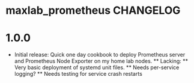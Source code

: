 # maxlab_prometheus CHANGELOG

# 1.0.0

* Initial release: Quick one day cookbook to deploy Prometheus server and Prometheus Node Exporter on my home lab nodes.
** Lacking:
** Very basic deployment of systemd unit files.
** Needs per-service logging?
** Needs testing for service crash restarts
